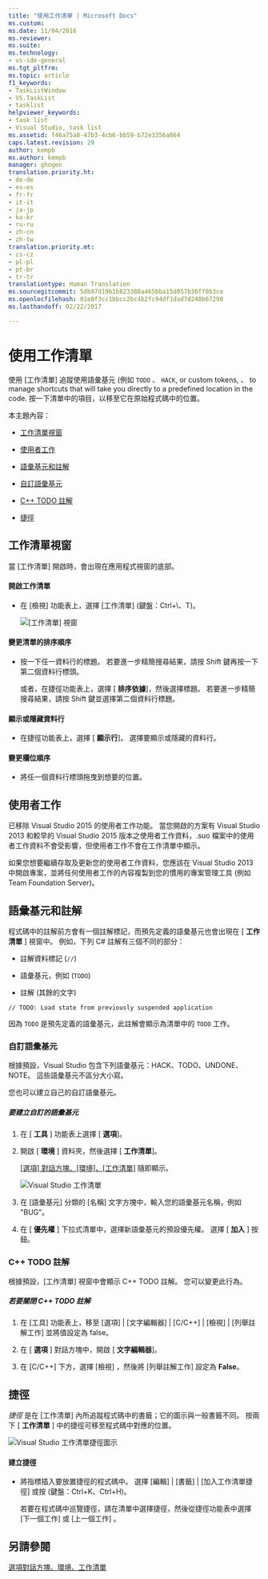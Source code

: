 ```yaml
---
title: "使用工作清單 | Microsoft Docs"
ms.custom: 
ms.date: 11/04/2016
ms.reviewer: 
ms.suite: 
ms.technology:
- vs-ide-general
ms.tgt_pltfrm: 
ms.topic: article
f1_keywords:
- TaskListWindow
- VS.TaskList
- tasklist
helpviewer_keywords:
- task list
- Visual Studio, task list
ms.assetid: f46a75a8-47b3-4cb6-bb59-b72e3356a664
caps.latest.revision: 29
author: kempb
ms.author: kempb
manager: ghogen
translation.priority.ht:
- de-de
- es-es
- fr-fr
- it-it
- ja-jp
- ko-kr
- ru-ru
- zh-cn
- zh-tw
translation.priority.mt:
- cs-cz
- pl-pl
- pt-br
- tr-tr
translationtype: Human Translation
ms.sourcegitcommit: 5db97d19b1b823388a465bba15d057b30ff0b3ce
ms.openlocfilehash: 01e8f3cc1bbcc2bc4b2fc94df1dad7d248b67290
ms.lasthandoff: 02/22/2017

---
```

# <a name="using-the-task-list"></a>使用工作清單
使用 [工作清單]  追蹤使用語彙基元 (例如 `TODO` 、 `HACK`, or custom tokens, 、 to manage shortcuts that will take you directly to a predefined location in the code. 按一下清單中的項目，以移至它在原始程式碼中的位置。  
  
 本主題內容：  
  
-   [工作清單視窗](../ide/using-the-task-list.md#taskListWindow)  
  
-   [使用者工作](../ide/using-the-task-list.md#userTasks)  
  
-   [語彙基元和註解](../ide/using-the-task-list.md#tokensComments)  
  
-   [自訂語彙基元](../ide/using-the-task-list.md#customTokens)  
  
-   [C++ TODO 註解](../ide/using-the-task-list.md#cppComments)  
  
-   [捷徑](../ide/using-the-task-list.md#shortcuts)  
  
##  <a name="a-nametasklistwindowa-the-task-list-window"></a><a name="taskListWindow"></a> 工作清單視窗  
 當 [工作清單]  開啟時，會出現在應用程式視窗的底部。  
  
#### <a name="to-open-the-task-list"></a>開啟工作清單  
  
-   在 [檢視] 功能表上，選擇 [工作清單] (鍵盤：Ctrl+\\、T)。  
  
     ![[工作清單] 視窗](../ide/media/vs2015_task_list.png "vs2015_task_list")  
  
#### <a name="to-change-the-sort-order-of-the-list"></a>變更清單的排序順序  
  
-   按一下任一資料行的標題。 若要進一步精簡搜尋結果，請按 Shift 鍵再按一下第二個資料行標頭。  
  
     或者，在捷徑功能表上，選擇 [ **排序依據**]，然後選擇標題。 若要進一步精簡搜尋結果，請按 Shift 鍵並選擇第二個資料行標題。  
  
#### <a name="to-show-or-hide-columns"></a>顯示或隱藏資料行  
  
-   在捷徑功能表上，選擇 [ **顯示行**]。 選擇要顯示或隱藏的資料行。  
  
#### <a name="to-change-the-order-of-the-columns"></a>變更欄位順序  
  
-   將任一個資料行標頭拖曳到想要的位置。  
  
##  <a name="a-nameusertasksa-user-tasks"></a><a name="userTasks"></a> 使用者工作  
 已移除 Visual Studio 2015 的使用者工作功能。 當您開啟的方案有 Visual Studio 2013 和較早的 Visual Studio 2015 版本之使用者工作資料，.suo 檔案中的使用者工作資料不會受影響，但使用者工作不會在工作清單中顯示。  
  
 如果您想要繼續存取及更新您的使用者工作資料，您應該在 Visual Studio 2013 中開啟專案，並將任何使用者工作的內容複製到您的慣用的專案管理工具 (例如 Team Foundation Server)。  
  
##  <a name="a-nametokenscommentsa-tokens-and-comments"></a><a name="tokensComments"></a> 語彙基元和註解  
 程式碼中的註解前方會有一個註解標記，而預先定義的語彙基元也會出現在 [ **工作清單** ] 視窗中。 例如，下列 C# 註解有三個不同的部分：  
  
-   註解資料標記 (`//`)  
  
-   語彙基元，例如 (`TODO`)  
  
-   註解 (其餘的文字)  
  
```  
// TODO: Load state from previously suspended application  
```  
  
 因為 `TODO` 是預先定義的語彙基元，此註解會顯示為清單中的 `TODO` 工作。  
  
###  <a name="a-namecustomtokensa-custom-tokens"></a><a name="customTokens"></a> 自訂語彙基元  
 根據預設，Visual Studio 包含下列語彙基元：HACK、TODO、UNDONE、NOTE。 這些語彙基元不區分大小寫。  
  
 您也可以建立自己的自訂語彙基元。  
  
##### <a name="to-create-a-custom-token"></a>要建立自訂的語彙基元  
  
1.  在 [ **工具** ] 功能表上選擇 [ **選項**]。  
  
2.  開啟 [ **環境** ] 資料夾，然後選擇 [ **工作清單**]。  
  
     [[選項] 對話方塊、[環境]、[工作清單]](../ide/reference/task-list-environment-options-dialog-box.md) 隨即顯示。  
  
     ![Visual Studio 工作清單](../ide/media/vs2015_task_list_options.png "vs2015_task_list_options")  
  
3.  在 [語彙基元]  分類的 [名稱]  文字方塊中，輸入您的語彙基元名稱，例如 "BUG"。  
  
4.  在 [ **優先權** ] 下拉式清單中，選擇新語彙基元的預設優先權。 選擇 [ **加入** ] 按鈕。  
  
###  <a name="a-namecppcommentsa-c-todo-comments"></a><a name="cppComments"></a> C++ TODO 註解  
 根據預設，[工作清單]  視窗中會顯示 C++ TODO 註解。 您可以變更此行為。  
  
##### <a name="to-turn-off-c-todo-comments"></a>若要關閉 C++ TODO 註解  
  
1.  在 [工具] 功能表上，移至 [選項] &#124; [文字編輯器] &#124; [C/C++] &#124; [檢視] &#124; [列舉註解工作] 並將值設定為 false。  
  
2.  在 [ **選項** ] 對話方塊中，開啟 [ **文字編輯器**]。  
  
3.  在 [C/C++] 下方，選擇 [檢視] ，然後將 [列舉註解工作]  設定為 **False**。  
  
##  <a name="a-nameshortcutsa-shortcuts"></a><a name="shortcuts"></a> 捷徑  
 *捷徑* 是在 [工作清單] 內所追蹤程式碼中的書籤；它的圖示與一般書籤不同。 按兩下 [ **工作清單** ] 中的捷徑可移至程式碼中對應的位置。  
  
 ![Visual Studio 工作清單捷徑圖示](../ide/media/vs2015_task_list_bookmark.png "vs2015_task_list_bookmark")  
  
#### <a name="to-create-a-shortcut"></a>建立捷徑  
  
-   將指標插入要放置捷徑的程式碼中。 選擇 [編輯] &#124; [書籤] &#124; [加入工作清單捷徑] 或按 (鍵盤：Ctrl+K、Ctrl+H)。  
  
     若要在程式碼中巡覽捷徑，請在清單中選擇捷徑，然後從捷徑功能表中選擇 [下一個工作]  或 [上一個工作]  。  
  
## <a name="see-also"></a>另請參閱  
 [選項對話方塊、環境、工作清單](../ide/reference/task-list-environment-options-dialog-box.md)
